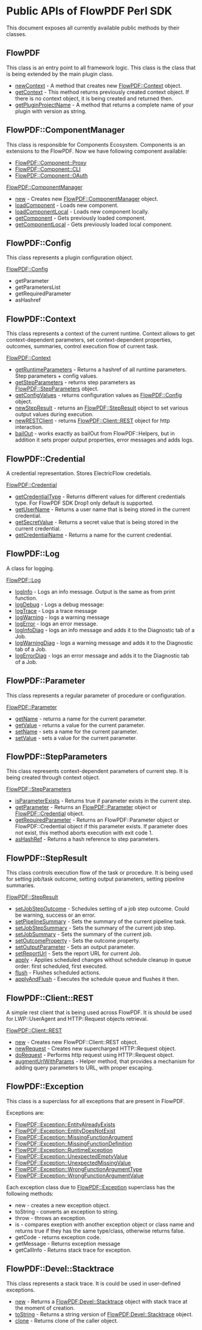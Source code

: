 # Public APIs of FlowPDF Perl SDK

This document exposes all currently available public methods by their classes.

## FlowPDF

This class is an entry point to all framework logic. This class is the class that is being extended by the main plugin class.

 * [newContext](/doc/md/FlowPDF.md#newcontext) - A method that creates new [FlowPDF::Context](/doc/md/FlowPDF/Context.md) object.
 * [getContext](/doc/md/FlowPDF.md#getcontext) - This method returns previously created context object. If there is no context object, it is being created and returned then.
 * [getPluginProjectName](/doc/md/FlowPDF.md#getpluginprojectname) - A method that returns a complete name of your plugin with version as string.
 
 
## FlowPDF::ComponentManager

This class is responsible for Components Ecosystem. Components is an extensions to the FlowPDF. Now we have following component available:

 * [FlowPDF::Component::Proxy](/doc/md/FlowPDF/Component/Proxy.md)
 * [FlowPDF::Component::CLI](/doc/md/FlowPDF/Component/CLI.md)
 * [FlowPDF::Component::OAuth](/doc/md/FlowPDF/Component/Oauth.md)

[FlowPDF::ComponentManager](/doc/md/FlowPDF/ComponentManager.md)

 * [new](/doc/md/FlowPDF/ComponentManager.md#new) - Creates new [FlowPDF::ComponentManager](/doc/md/FlowPDF/Context.md) object.
 * [loadComponent](/doc/md/FlowPDF/ComponentManager.md#loadcomponent) - Loads new component.
 * [loadComponentLocal](/doc/md/FlowPDF/ComponentManager.md#loadcomponentlocal) - Loads new component locally.
 * [getComponent](/doc/md/FlowPDF/ComponentManager.md#getcomponent) - Gets previously loaded component.
 * [getComponentLocal](/doc/md/FlowPDF/ComponentManager.md#getcomponentlocal) - Gets previously loaded local component.

## FlowPDF::Config

This class represents a plugin configuration object.

[FlowPDF::Config](/doc/md/FlowPDF/Config.md)

 * getParameter
 * getParametersList
 * getRequiredParameter
 * asHashref

## FlowPDF::Context

This class represents a context of the current runtime. Context allows to get context-dependent parameters,
set context-dependent properties, outcomes, summaries, control execution flow of current task.

[FlowPDF::Context](/doc/md/FlowPDF/Context.md)

 * [getRuntimeParameters](/doc/md/FlowPDF/Context.md#getruntimeparameters) - Returns a hashref of all runtime parameters. Step parameters + config values.
 * [getStepParameters](/doc/md/FlowPDF/Context.md#getstepparameters) - returns step parameters as [FlowPDF::StepParameters](/doc/md/FlowPDF/StepParameters.md) object.
 * [getConfigValues](/doc/md/FlowPDF/Context.md#getconfigvalues) - returns configuration values as [FlowPDF::Config](/doc/md/FlowPDF/Config.md) object.
 * [newStepResult](/doc/md/FlowPDF/Context.md#newstepresult) - returns an [FlowPDF::StepResult](/doc/md/FlowPDF/StepResult.md) object to set various output values during execution.
 * [newRESTClient](/doc/md/FlowPDF/Context.md#newrestclient) - returns [FlowPDF::Client::REST](/doc/md/FlowPDF/Client/REST.md) object for http interaction.
 * [bailOut](/doc/md/FlowPDF/Context.md#newrestclient) - works exactly as bailOut from FlowPDF::Helpers, but in addition it sets proper output properties, error messages and adds logs.

## FlowPDF::Credential

A credential representation. Stores ElectricFlow credetials.

[FlowPDF::Credential](/doc/md/FlowPDF/Credential.md)

 * [getCredentialType](/doc/md/FlowPDF/Credential.md#getcredentialtype) - Returns different values for different credentials type. For FlowPDF SDK Drop1 only default is supported.
 * [getUserName](/doc/md/FlowPDF/Credential.md#getusername) - Returns a user name that is being stored in the current credential.
 * [getSecretValue](/doc/md/FlowPDF/Credential.md#getsecretvalue) - Returns a secret value that is being stored in the current credential.
 * [getCredentialName](/doc/md/FlowPDF/Credential.md#getcredentialname) - Returns a name for the current credential.

## FlowPDF::Log

A class for logging.

[FlowPDF::Log](/doc/md/FlowPDF/Log.md)

 * [logInfo](/doc/md/FlowPDF/Log.md#loginfo) - Logs an info message. Output is the same as from print function.
 * [logDebug](/doc/md/FlowPDF/Log.md#logdebug) - Logs a debug message:
 * [logTrace](/doc/md/FlowPDF/Log.md#logtrace) - Logs a trace message
 * [logWarning](/doc/md/FlowPDF/Log.md#logwarning) - logs a warning message
 * [logError](/doc/md/FlowPDF/Log.md#logerror) - logs an error message.
 * [logInfoDiag](/doc/md/FlowPDF/Log.md#loginfodiag) - logs an info message and adds it to the Diagnostic tab of a Job.
 * [logWarningDiag](/doc/md/FlowPDF/Log.md#logwarningdiag) - logs a warning message and adds it to the Diagnostic tab of a Job.
 * [logErrorDiag](/doc/md/FlowPDF/Log.md#logerrordiag) - logs an error message and adds it to the Diagnostic tab of a Job.


## FlowPDF::Parameter

This class represents a regular parameter of procedure or configuration.

[FlowPDF::Parameter](/doc/md/FlowPDF/Parameter.md)

 * [getName](/doc/md/FlowPDF/Parameter.md#getname) - returns a name for the current parameter.
 * [getValue](/doc/md/FlowPDF/Parameter.md#getvalue) - returns a value for the current parameter.
 * [setName](/doc/md/FlowPDF/Parameter.md#setname) - sets a name for the current parameter.
 * [setValue](/doc/md/FlowPDF/Parameter.md#setvalue) - sets a value for the current parameter.

## FlowPDF::StepParameters

This class represents context-dependent parameters of current step. It is being created through context object.

[FlowPDF::StepParameters](/doc/md/FlowPDF/StepParameters.md)

 * [isParameterExists](/doc/md/FlowPDF/StepParameters.md#isparameterexists) - Returns true if parameter exists in the current step.
 * [getParameter](/doc/md/FlowPDF/StepParameters.md#getparameter) - Returns an [FlowPDF::Parameter](/doc/md/FlowPDF/Parameter.md) object or [FlowPDF::Credential](/doc/md/FlowPDF/Credential.md) object.
 * [getRequiredParameter](/doc/md/FlowPDF/StepParameters.md#getrequiredparameter) - Returns an FlowPDF::Parameter object or FlowPDF::Credential object if this parameter exists.
   If parameter does not exist, this method aborts execution with exit code 1.
 * [asHashRef](/doc/md/FlowPDF/StepParameters.md#ashashref) - Returns a hash reference to step parameters.

## FlowPDF::StepResult

This class controls execution flow of the task or procedure. It is being used for setting job/task outcome, setting output parameters, setting pipeline summaries.

[FlowPDF::StepResult](/doc/md/FlowPDF/StepResult.md)

 * [setJobStepOutcome](/doc/md/FlowPDF/StepResult.md#setjobstepoutcome) - Schedules setting of a job step outcome. Could be warning, success or an error.
 * [setPipelineSummary](/doc/md/FlowPDF/StepResult.md#setpipelinesummary) - Sets the summary of the current pipeline task.
 * [setJobStepSummary](/doc/md/FlowPDF/StepResult.md#setjobstepsummary) - Sets the summary of the current job step.
 * [setJobSummary](/doc/md/FlowPDF/StepResult.md#setjobsummary) - Sets the summary of the current job.
 * [setOutcomeProperty](/doc/md/FlowPDF/StepResult.md#setoutcomeproperty) - Sets the outcome property.
 * [setOutputParameter](/doc/md/FlowPDF/StepResult.md#setoutputparameter) - Sets an output parameter.
 * [setReportUrl](/doc/md/FlowPDF/StepResult.md#setoutputparameter) - Sets the report URL for current Job.
 * [apply](/doc/md/FlowPDF/StepResult.md#apply) - Applies scheduled changes without schedule cleanup in queue order: first scheduled, first executed.
 * [flush](/doc/md/FlowPDF/StepResult.md#flush) - Flushes scheduled actions.
 * [applyAndFlush](/doc/md/FlowPDF/StepResult.md#applyandflush) - Executes the schedule queue and flushes it then.

## FlowPDF::Client::REST

A simple rest client that is being used across FlowPDF. It is should be used for LWP::UserAgent and HTTP::Request objects retrieval.

[FlowPDF::Client::REST](/doc/md/FlowPDF/Client/REST.md)

 * [new](/doc/md/FlowPDF/Client/REST.md#new) - Creates new FlowPDF::Client::REST object.
 * [newRequest](/doc/md/FlowPDF/Client/REST.md#newrequest) - Creates new supercharged HTTP::Request object.
 * [doRequest](/doc/md/FlowPDF/Client/REST.md#dorequest) - Performs http request using HTTP::Request object.
 * [augmentUrlWithParams](/doc/md/FlowPDF/Client/REST.md#augmenturlwithparams) - Helper method, that provides a mechanism for adding query parameters to URL, with proper escaping.

## FlowPDF::Exception

This class is a superclass for all exceptions that are present in FlowPDF.

Exceptions are:

 * [FlowPDF::Exception::EntityAlreadyExists](/doc/md/FlowPDF/Exception/EntityAlreadyExists.md)
 * [FlowPDF::Exception::EntityDoesNotExist](/doc/md/FlowPDF/Exception/EntityDoesNotExist.md)
 * [FlowPDF::Exception::MissingFunctionArgument](/doc/md/FlowPDF/Exception/MissingFunctionArgument.md)
 * [FlowPDF::Exception::MissingFunctionDefinition](/doc/md/FlowPDF/Exception/MissingFunctionDefinition.md)
 * [FlowPDF::Exception::RuntimeException](/doc/md/FlowPDF/Exception/RuntimeException.md)
 * [FlowPDF::Exception::UnexpectedEmptyValue](/doc/md/FlowPDF/Exception/UnexpectedEmptyValue.md)
 * [FlowPDF::Exception::UnexpectedMissingValue](/doc/md/FlowPDF/Exception/UnexpectedMissingValue.md)
 * [FlowPDF::Exception::WrongFunctionArgumentType](/doc/md/FlowPDF/Exception/WrongFunctionArgumentType.md)
 * [FlowPDF::Exception::WrongFunctionArgumentValue](/doc/md/FlowPDF/Exception/WrongFunctionArgumentValue.md)
 
Each exception class due to [FlowPDF::Exception](/doc/md/FlowPDF/Exception.md) superclass has the following methods:

 * new - creates a new exception object.
 * toString - converts an exception to string.
 * throw - throws an exception.
 * is - compares exeption with another exception object or class name and returns true if they has the same type/class, otherwise returns false.
 * getCode - returns exception code.
 * getMessage - Returns exception message
 * getCallInfo - Returns stack trace for exception.
 
## FlowPDF::Devel::Stacktrace

This class represents a stack trace. It is could be used in user-defined exceptions.

 * [new](/doc/md/FlowPDF/Devel/Stacktrace.md#new) - Returns a [FlowPDF:Devel::Stacktrace](/doc/md/FlowPDF/Devel/Stacktrace.md) object with stack trace at the moment of creation.
 * [toString](/doc/md/FlowPDF/Devel/Stacktrace.md#tostring) - Returns a string version of [FlowPDF:Devel::Stacktrace](/doc/md/FlowPDF/Devel/Stacktrace.md) object.
 * [clone](/doc/md/FlowPDF/Devel/Stacktrace.md#clone) - Returns clone of the caller object.
 
